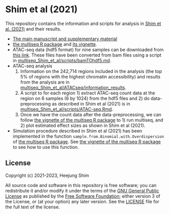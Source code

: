 # Shim et al (2021)

This repository contains the information and scripts for analysis in [Shim et al. (2021)][multiseq-arxiv] and their results.  

  * [The main manuscript and supplementary material](https://github.com/heejungshim/multiseq_Shim_et_al/tree/main/manuscript)
  * [the multiseq R package][multiseq-package] and [its vignette][multiseq-web].
  * ATAC-seq data (hdf5 format) for nine samples can be downloaded from [this link][ATAC-seq-hdf5]. These files have been converted from bam files using a script in [multiseq_Shim_et_al/scripts/bamTOhdf5.md](https://github.com/heejungshim/multiseq_Shim_et_al/tree/main/scripts/bamTOhdf5.md).
  * ATAC-seq analysis 
      1. Information on the 242,714 regions included in the analysis (the top 5% of regions with the highest chromatin accessibility) and results from the analysis are in [multiseq_Shim_et_al/ATACseq/information_results](https://github.com/heejungshim/multiseq_Shim_et_al/tree/main/ATACseq/information_results).
      2. A script to for each region 1) extract ATAC-seq count data at the region on 6 samples (6 by 1024) from the hdf5 files and 2) do data-preprocessing as described in Shim et al (2021) is in [multiseq_Shim_et_al/scripts/ATAC-seq.Rmd](https://github.com/heejungshim/multiseq_Shim_et_al/tree/main/scripts/ATAC-seq.Rmd).
      3. Once we have the count data after the data-preprocessing, we can follow [the vignette of the multiseq R package][multiseq-web] to 1) run multiseq, and 2) plot estimated effect sizes as shown in Shim et al (2021).
  * Simulation procedure described in Shim et al (2021) has been implemented in the function `sample.from.Binomial.with.Overdispersion` of [the multiseq R package][multiseq-package]. See [the vignette of the multiseq R package][multiseq-web] to see how to use this function. 


## License

Copyright (c) 2021-2023, Heejung Shim

All source code and software in this repository is free software; you
can redistribute it and/or modify it under the terms of the
[GNU General Public License][gpl] as published by the
[Free Software Foundation][fsf]; either version 3 of the License, or
(at your option) any later version. See the [LICENSE](LICENSE) file
for the full text of the license.


[multiseq-arxiv]: https://arxiv.org/abs/2106.13634
[gpl]: http://www.gnu.org/licenses/gpl.html
[fsf]: https://www.fsf.org
[multiseq-web]: https://heejungshim.github.io/multiseq
[multiseq-package]: https://github.com/heejungshim/multiseq 
[ATAC-seq-hdf5]: https://melbourne.figshare.com/articles/dataset/ATAC-seq_data_from_Shim_et_al_2021/14748480

